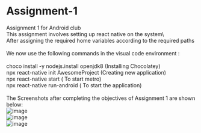 # Assignment-1
Assignment 1 for Android club\
This assignment involves setting up react native on the system\ 
\
After assigning the required home variables according to the required paths\
\
We now use the following commands in the visual code environment :\
\
choco install -y nodejs.install openjdk8 (Installing Chocolatey)\
npx react-native init AwesomeProject (Creating new application)\
npx react-native start ( To start metro)\
npx react-native run-android ( To start the application)\
\
The Screenshots after completing the objectives of Assignment 1 are shown below:
\
![image](https://user-images.githubusercontent.com/84237347/123507698-6bf44900-d688-11eb-90d4-fa7743026cd7.png)
\
![image](https://user-images.githubusercontent.com/84237347/123507633-1d46af00-d688-11eb-874a-ded3148be484.png)
\
![image](https://user-images.githubusercontent.com/84237347/123507657-33ed0600-d688-11eb-91c2-72a1e4eb13cb.png)
